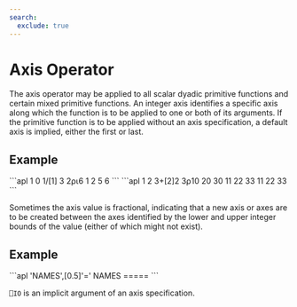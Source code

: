 ```yaml
---
search:
  exclude: true
---
```


<h1 class="heading"><span class="name">Axis Operator</span></h1>

The axis operator may be applied to all scalar dyadic primitive functions and certain mixed primitive functions.  An integer axis identifies a specific axis along which the function is to be applied to one or both of its arguments.  If the primitive function is to be applied without an axis specification, a default axis is implied, either the first or last.

<h2 class="example">Example</h2>
```apl
      1 0 1/[1] 3 2⍴⍳6
1 2
5 6
```
```apl
      1 2 3+[2]2 3⍴10 20 30
11 22 33
11 22 33
```

Sometimes the axis value is fractional, indicating that a new axis or axes are to be created between the axes identified by the lower and upper integer bounds of the value (either of which might not exist).

<h2 class="example">Example</h2>
```apl
      'NAMES',[0.5]'='
NAMES
=====
```

`⎕IO` is an implicit argument of an axis specification.
